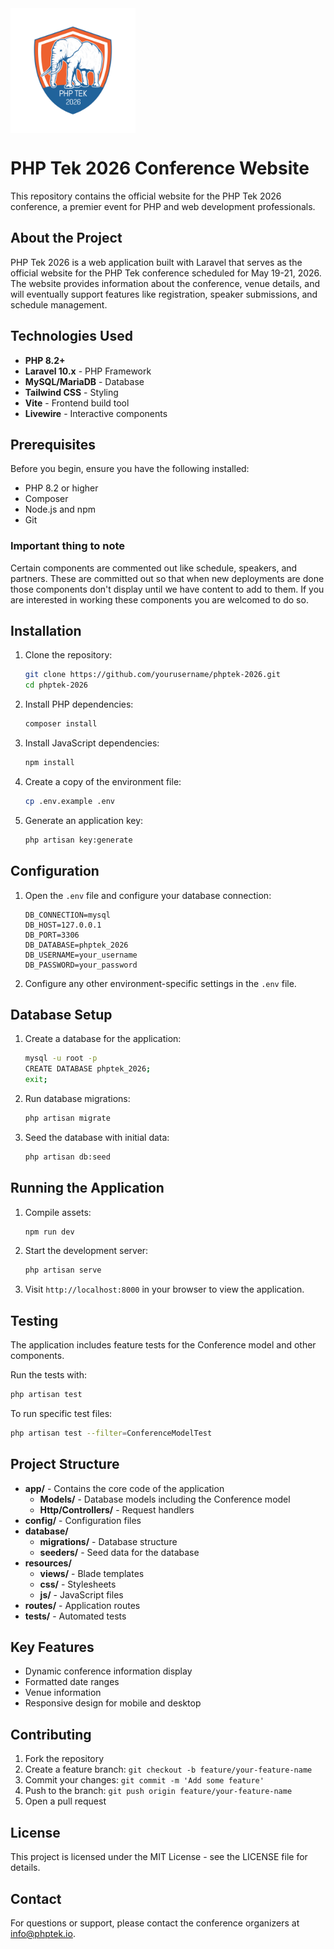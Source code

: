 <img src="public/images/PHPTek2026-Logo_500x500.png" alt="PHP Tek 2026 Logo" width="200" align="center"/>

# PHP Tek 2026 Conference Website

This repository contains the official website for the PHP Tek 2026 conference, a premier event for PHP and web development professionals.

## About the Project

PHP Tek 2026 is a web application built with Laravel that serves as the official website for the PHP Tek conference
scheduled for May 19-21, 2026. The website provides information about the conference, venue details, and will eventually
support features like registration, speaker submissions, and schedule management.

## Technologies Used

-   **PHP 8.2+**
-   **Laravel 10.x** - PHP Framework
-   **MySQL/MariaDB** - Database
-   **Tailwind CSS** - Styling
-   **Vite** - Frontend build tool
-   **Livewire** - Interactive components

## Prerequisites

Before you begin, ensure you have the following installed:

-   PHP 8.2 or higher
-   Composer
-   Node.js and npm
-   Git

### Important thing to note

Certain components are commented out like schedule, speakers, and partners. These are committed out so that when new
deployments are done those components don't display until we have content to add to them. If you are interested in
working these components you are welcomed to do so.

## Installation

1. Clone the repository:

    ```bash
    git clone https://github.com/yourusername/phptek-2026.git
    cd phptek-2026
    ```

2. Install PHP dependencies:

    ```bash
    composer install
    ```

3. Install JavaScript dependencies:

    ```bash
    npm install
    ```

4. Create a copy of the environment file:

    ```bash
    cp .env.example .env
    ```

5. Generate an application key:
    ```bash
    php artisan key:generate
    ```

## Configuration

1. Open the `.env` file and configure your database connection:

    ```
    DB_CONNECTION=mysql
    DB_HOST=127.0.0.1
    DB_PORT=3306
    DB_DATABASE=phptek_2026
    DB_USERNAME=your_username
    DB_PASSWORD=your_password
    ```

2. Configure any other environment-specific settings in the `.env` file.

## Database Setup

1. Create a database for the application:

    ```bash
    mysql -u root -p
    CREATE DATABASE phptek_2026;
    exit;
    ```

2. Run database migrations:

    ```bash
    php artisan migrate
    ```

3. Seed the database with initial data:
    ```bash
    php artisan db:seed
    ```

## Running the Application

1. Compile assets:

    ```bash
    npm run dev
    ```

2. Start the development server:

    ```bash
    php artisan serve
    ```

3. Visit `http://localhost:8000` in your browser to view the application.

## Testing

The application includes feature tests for the Conference model and other components.

Run the tests with:

```bash
php artisan test
```

To run specific test files:

```bash
php artisan test --filter=ConferenceModelTest
```

## Project Structure

-   **app/** - Contains the core code of the application
    -   **Models/** - Database models including the Conference model
    -   **Http/Controllers/** - Request handlers
-   **config/** - Configuration files
-   **database/**
    -   **migrations/** - Database structure
    -   **seeders/** - Seed data for the database
-   **resources/**
    -   **views/** - Blade templates
    -   **css/** - Stylesheets
    -   **js/** - JavaScript files
-   **routes/** - Application routes
-   **tests/** - Automated tests

## Key Features

-   Dynamic conference information display
-   Formatted date ranges
-   Venue information
-   Responsive design for mobile and desktop

## Contributing

1. Fork the repository
2. Create a feature branch: `git checkout -b feature/your-feature-name`
3. Commit your changes: `git commit -m 'Add some feature'`
4. Push to the branch: `git push origin feature/your-feature-name`
5. Open a pull request

## License

This project is licensed under the MIT License - see the LICENSE file for details.

## Contact

For questions or support, please contact the conference organizers at info@phptek.io.
